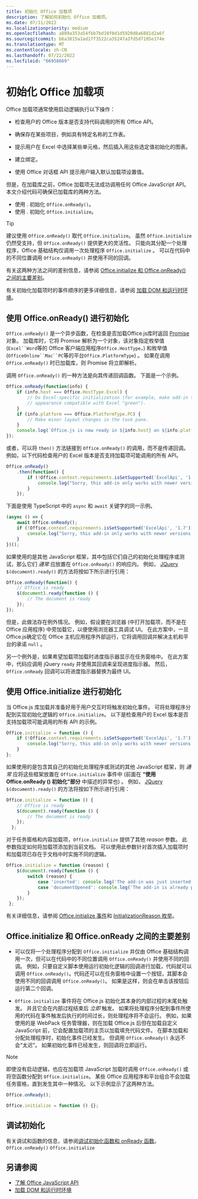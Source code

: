 ```yaml
---
title: 初始化 Office 加载项
description: 了解如何初始化 Office 加载项。
ms.date: 07/11/2022
ms.localizationpriority: medium
ms.openlocfilehash: a809a353a54fbb7bd10f0d1d5920d8a6881d2a6f
ms.sourcegitcommit: b6a3815a1ad17f3522ca35247a3fd5d7105e174e
ms.translationtype: MT
ms.contentlocale: zh-CN
ms.lasthandoff: 07/22/2022
ms.locfileid: "66958669"
---
```

# <a name="initialize-your-office-add-in"></a>初始化 Office 加载项

Office 加载项通常使用启动逻辑执行以下操作：

- 检查用户的 Office 版本是否支持代码调用的所有 Office API。

- 确保存在某些项目，例如具有特定名称的工作表。

- 提示用户在 Excel 中选择某些单元格，然后插入用这些选定值初始化的图表。

- 建立绑定。

- 使用 Office 对话框 API 提示用户输入默认加载项设置值。

但是，在加载库之前，Office 加载项无法成功调用任何 Office JavaScript API。 本文介绍代码可确保已加载库的两种方法。

- 使用 . 初始化 `Office.onReady()`。
- 使用 . 初始化 `Office.initialize`。

> [!TIP]
> 建议使用 `Office.onReady()` 取代 `Office.initialize`。 虽然 `Office.initialize` 仍然受支持，但 `Office.onReady()` 提供更大的灵活性。 只能向其分配一个处理程序，Office 基础结构仅调用一次处理程序 `Office.initialize` 。 可以在代码中的不同位置调用 `Office.onReady()` 并使用不同的回调。
> 
> 有关这两种方法之间的差别信息，请参阅 [Office.initialize 和 Office.onReady() 之间的主要差别](#major-differences-between-officeinitialize-and-officeonready)。

有关初始化加载项时的事件顺序的更多详细信息，请参阅 [加载 DOM 和运行时环境](loading-the-dom-and-runtime-environment.md)。

## <a name="initialize-with-officeonready"></a>使用 Office.onReady() 进行初始化

`Office.onReady()` 是一个异步函数，在检查是否加载Office.js库时返回 [Promise](https://developer.mozilla.org/docs/Web/JavaScript/Reference/Global_Objects/Promise) 对象。 加载库时，它将 Promise 解析为一个对象，该对象指定枚举值 (`Excel``Word`等的 Office 客户端应用程序`Office.HostType`，) 和枚举值 (`OfficeOnline``Mac``PC`等的平台`Office.PlatformType`) 。 如果在调用 `Office.onReady()` 时已加载库，则 Promise 将立即解析。

调用 `Office.onReady()` 的一种方法是向其传递回调函数。 下面是一个示例。

```js
Office.onReady(function(info) {
    if (info.host === Office.HostType.Excel) {
        // Do Excel-specific initialization (for example, make add-in task pane's
        // appearance compatible with Excel "green").
    }
    if (info.platform === Office.PlatformType.PC) {
        // Make minor layout changes in the task pane.
    }
    console.log(`Office.js is now ready in ${info.host} on ${info.platform}`);
});
```

或者，可以将 `then()` 方法链接到 `Office.onReady()` 的调用，而不是传递回调。 例如，以下代码检查用户的 Excel 版本是否支持加载项可能调用的所有 API。

```js
Office.onReady()
    .then(function() {
        if (!Office.context.requirements.isSetSupported('ExcelApi', '1.7')) {
            console.log("Sorry, this add-in only works with newer versions of Excel.");
        }
    });
```

下面是使用 TypeScript 中的 `async` 和 `await` 关键字的同一示例。

```typescript
(async () => {
    await Office.onReady();
    if (!Office.context.requirements.isSetSupported('ExcelApi', '1.7')) {
        console.log("Sorry, this add-in only works with newer versions of Excel.");
    }
})();
```

如果使用的是其他 JavaScript 框架，其中包括它们自己的初始化处理程序或测试，那么它们 *通常* 应放置在 `Office.onReady()` 的响应内。 例如， [JQuery](https://jquery.com) `$(document).ready()` 的方法将按如下所示进行引用：

```js
Office.onReady(function() {
    // Office is ready
    $(document).ready(function () {
        // The document is ready
    });
});
```

但是，此做法存在例外情况。 例如，假设要在浏览器 (中打开加载项，而不是在 Office 应用程序) 中旁加载它，以便使用浏览器工具调试 UI。 在此方案中，一旦Office.js确定它在 Office 主机应用程序外部运行，它将调用回调并解决主机和平台的承诺 `null` 。

另一个例外是，如果希望加载项加载时进度指示器显示在任务窗格中。 在此方案中，代码应调用 jQuery `ready` 并使用其回调来呈现进度指示器。 然后， `Office.onReady` 回调可以将进度指示器替换为最终 UI。

## <a name="initialize-with-officeinitialize"></a>使用 Office.initialize 进行初始化

当 Office.js 库加载并准备好用于用户交互时将触发初始化事件。 可将处理程序分配到实现初始化逻辑的 `Office.initialize`。 以下是检查用户的 Excel 版本是否支持加载项可能调用的所有 API 的示例。

```js
Office.initialize = function () {
    if (!Office.context.requirements.isSetSupported('ExcelApi', '1.7')) {
        console.log("Sorry, this add-in only works with newer versions of Excel.");
    }
};
```

如果使用的是包含其自己的初始化处理程序或测试的其他 JavaScript 框架，则 *通常* 应将这些框架放置在 `Office.initialize` 事件中 (前面在 **“使用 Office.onReady () 初始化”部分** 中描述的异常也) 。 例如， [JQuery](https://jquery.com) `$(document).ready()` 的方法将按如下所示进行引用：

```js
Office.initialize = function () {
    // Office is ready
    $(document).ready(function () {
        // The document is ready
    });
  };
```

对于任务窗格和内容加载项，`Office.initialize` 提供了其他 _reason_ 参数。 此参数指定如何将加载项添加到当前文档。 可以使用此参数针对首次插入加载项时和加载项已存在于文档中时实施不同的逻辑。

```js
Office.initialize = function (reason) {
    $(document).ready(function () {
        switch (reason) {
            case 'inserted': console.log('The add-in was just inserted.');
            case 'documentOpened': console.log('The add-in is already part of the document.');
        }
    });
 };
```

有关详细信息，请参阅 [Office.initialize 事件](/javascript/api/office)和 [InitializationReason 枚举](/javascript/api/office/office.initializationreason)。

## <a name="major-differences-between-officeinitialize-and-officeonready"></a>Office.initialize 和 Office.onReady 之间的主要差别

- 可以仅将一个处理程序分配到 `Office.initialize` 并仅由 Office 基础结构调用一次，但可以在代码中的不同位置调用 `Office.onReady()` 并使用不同的回调。 例如，只要自定义脚本使用运行初始化逻辑的回调进行加载，代码就可以调用 `Office.onReady()`。代码还可以在任务窗格中设置一个按钮，其脚本会使用不同的回调调用 `Office.onReady()`。 如果是这样，则会在单击该按钮后运行第二个回调。

- `Office.initialize` 事件将在 Office.js 初始化其本身的内部过程的末尾处触发。 并且它会在内部过程结束后 *立即* 触发。 如果将处理程序分配到事件所使用的代码在事件触发后执行的时间过长，则处理程序将不会运行。 例如，如果使用的是 WebPack 任务管理器，则在加载 Office.js 后但在加载自定义 JavaScript 前，它会配置加载项的主页以加载填充代码文件。 在脚本加载和分配处理程序时，初始化事件已经发生。 但调用 `Office.onReady()` 永远不会“太迟”。 如果初始化事件已经发生，则回调将立即运行。

> [!NOTE]
> 即使没有启动逻辑，也应在加载项 JavaScript 加载时调用 `Office.onReady()` 或将空函数分配到 `Office.initialize`。 某些 Office 应用程序和平台组合不会加载任务窗格，直到发生其中一种情况。 以下示例显示了这两种方法。
>
>```js
>Office.onReady();
>```
>
>
>```js
>Office.initialize = function () {};
>```

## <a name="debug-initialization"></a>调试初始化

有关调试和函数的信息，请参阅[调试初始化函数和 onReady 函数](../testing/debug-initialize-onready.md)。`Office.onReady()` `Office.initialize`

## <a name="see-also"></a>另请参阅

- [了解 Office JavaScript API](understanding-the-javascript-api-for-office.md)
- [加载 DOM 和运行时环境](loading-the-dom-and-runtime-environment.md)